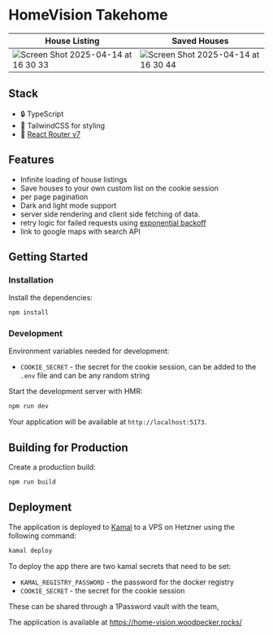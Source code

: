 # HomeVision Takehome

| House Listing | Saved Houses |
|------------|-----------|
| ![Screen Shot 2025-04-14 at 16 30 33](https://github.com/user-attachments/assets/03ffbf9b-8c11-4be1-9d57-feca19d63cb0) | ![Screen Shot 2025-04-14 at 16 30 44](https://github.com/user-attachments/assets/e7d6f8f5-f30e-4642-8ffe-a5a2be9ae28d) | ![Screen Shot 2025-04-14 at 16 30 44](https://github.com/user-attachments/assets/e7d6f8f5-f30e-4642-8ffe-a5a2be9ae28d) |

## Stack

- 🔒 TypeScript
- 🎉 TailwindCSS for styling
- 📖 [React Router v7](https://reactrouter.com/)


## Features

- Infinite loading of house listings
- Save houses to your own custom list on the cookie session
- per page pagination
- Dark and light mode support
- server side rendering and client side fetching of data.
- retry logic for failed requests using [exponential backoff](https://medium.com/bobble-engineering/how-does-exponential-backoff-work-90ef02401c65)
- link to google maps with search API

## Getting Started

### Installation

Install the dependencies:

```bash
npm install
```

### Development

Environment variables needed for development:
- `COOKIE_SECRET` - the secret for the cookie session, can be added to the `.env` file and can be any random string

Start the development server with HMR:

```bash
npm run dev
```

Your application will be available at `http://localhost:5173`.

## Building for Production

Create a production build:

```bash
npm run build
```

## Deployment

The application is deployed to [Kamal](https://kamal-deploy.org/) to a VPS on Hetzner using the following command:

```bash
kamal deploy
``` 

To deploy the app there are two kamal secrets that need to be set:

- `KAMAL_REGISTRY_PASSWORD` - the password for the docker registry
- `COOKIE_SECRET` - the secret for the cookie session

These can be shared through a 1Password vault with the team,

The application is available at https://home-vision.woodpecker.rocks/
